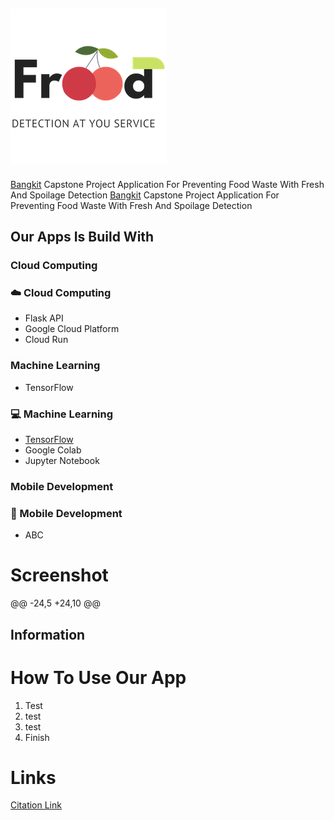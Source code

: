 ![alt text](https://github.com/capstone-frood/Frood/blob/d960b8776a9a0a493461cc525b7e44ff5dfac278/LOGO/1%20TRANS%20Resized.png "Frood Logo")
 ---
 [Bangkit](https://grow.google/intl/id_id/bangkit/ "Bangkit") Capstone Project Application For Preventing Food Waste With Fresh And Spoilage Detection 
 [Bangkit](https://grow.google/intl/id_id/bangkit/ "Bangkit Website") Capstone Project Application For Preventing Food Waste With Fresh And Spoilage Detection 

 ## Our Apps Is Build With
 ### Cloud Computing
 ### :cloud: Cloud Computing
 * Flask API
 * Google Cloud Platform
 * Cloud Run
 ### Machine Learning
 * TensorFlow
 ### :computer: Machine Learning
 * [TensorFlow](https://www.tensorflow.org/)
 * Google Colab
 * Jupyter Notebook
 ### Mobile Development
 ### :iphone: Mobile Development
 * ABC

 # Screenshot
 @@ -24,5 +24,10 @@
 ## Information

 # How To Use Our App
   1. Test
   2. test
   3. test
   4. Finish

 # Links
[Citation Link](https://docs.google.com/document/d/1oPKMXgMTYEcragU3w5Lvcha9GeOVButKNY7Fzq2Frcc/edit?usp=sharing)
